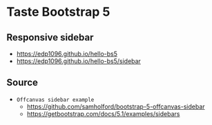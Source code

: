 # Taste Bootstrap 5

## Responsive sidebar
* https://edp1096.github.io/hello-bs5
* https://edp1096.github.io/hello-bs5/sidebar

## Source
* `Offcanvas sidebar example`
    * https://github.com/samholford/bootstrap-5-offcanvas-sidebar
    * https://getbootstrap.com/docs/5.1/examples/sidebars
